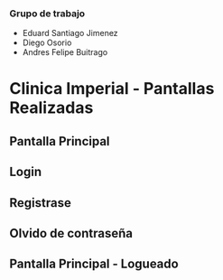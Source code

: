 ### Grupo de trabajo

- Eduard Santiago Jimenez
- Diego Osorio
- Andres Felipe Buitrago

# Clinica Imperial - Pantallas Realizadas

## Pantalla Principal


## Login



## Registrase


## Olvido de contraseña


## Pantalla Principal - Logueado
